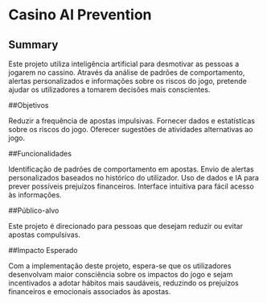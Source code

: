 # Casino AI Prevention
## Summary
Este projeto utiliza inteligência artificial para desmotivar as pessoas a jogarem no cassino. Através da análise de padrões de comportamento, alertas personalizados e informações sobre os riscos do jogo, pretende ajudar os utilizadores a tomarem decisões mais conscientes.

##Objetivos

Reduzir a frequência de apostas impulsivas.
Fornecer dados e estatísticas sobre os riscos do jogo.
Oferecer sugestões de atividades alternativas ao jogo.


##Funcionalidades

Identificação de padrões de comportamento em apostas.
Envio de alertas personalizados baseados no histórico do utilizador.
Uso de dados e IA para prever possíveis prejuízos financeiros.
Interface intuitiva para fácil acesso às informações.


##Público-alvo

Este projeto é direcionado para pessoas que desejam reduzir ou evitar apostas compulsivas.

##Impacto Esperado

Com a implementação deste projeto, espera-se que os utilizadores desenvolvam maior consciência sobre os impactos do jogo e sejam incentivados a adotar hábitos mais saudáveis, reduzindo os prejuízos financeiros e emocionais associados às apostas.
